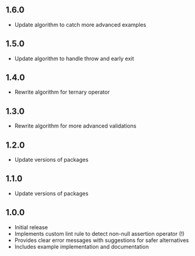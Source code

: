 ## 1.6.0

- Update algorithm to catch more advanced examples

## 1.5.0

- Update algorithm to handle throw and early exit

## 1.4.0

- Rewrite algorithm for ternary operator

## 1.3.0

- Rewrite algorithm for more advanced validations

## 1.2.0

- Update versions of packages

## 1.1.0

- Update versions of packages

## 1.0.0

- Initial release
- Implements custom lint rule to detect non-null assertion operator (!)
- Provides clear error messages with suggestions for safer alternatives
- Includes example implementation and documentation
